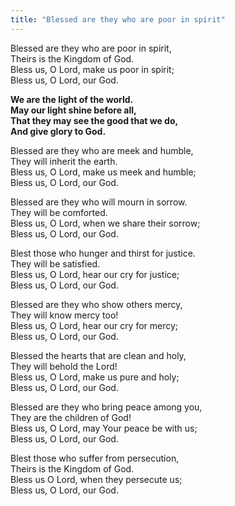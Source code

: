 ```yaml
---
title: "Blessed are they who are poor in spirit"
---
```


Blessed are they who are poor in spirit,   
Theirs is the Kingdom of God.   
Bless us, O Lord, make us poor in spirit;   
Bless us, O Lord, our God.   

**We are the light of the world.   
May our light shine before all,   
That they may see the good that we do,   
And give glory to God.**

Blessed are they who are meek and humble,   
They will inherit the earth.   
Bless us, O Lord, make us meek and humble;   
Bless us, O Lord, our God.

Blessed are they who will mourn in sorrow.   
They will be comforted.   
Bless us, O Lord, when we share their sorrow;   
Bless us, O Lord, our God.

Blest those who hunger and thirst for justice.   
They will be satisfied.   
Bless us, O Lord, hear our cry for justice;   
Bless us, O Lord, our God.

Blessed are they who show others mercy,   
They will know mercy too!   
Bless us, O Lord, hear our cry for mercy;   
Bless us, O Lord, our God.

Blessed the hearts that are clean and holy,   
They will behold the Lord!   
Bless us, O Lord, make us pure and holy;   
Bless us, O Lord, our God.

Blessed are they who bring peace among you,   
They are the children of God!   
Bless us, O Lord, may Your peace be with us;   
Bless us, O Lord, our God.

Blest those who suffer from persecution,   
Theirs is the Kingdom of God.   
Bless us O Lord, when they persecute us;   
Bless us, O Lord, our God.